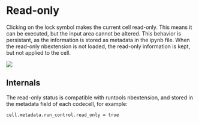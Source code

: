 Read-only
=========

Clicking on the lock symbol makes the current cell read-only.
This means it can be executed, but the input area cannot be altered.
This behavior is persistant, as the information is stored as metadata in the
ipynb file.
When the read-only nbextension is not loaded, the read-only information is kept,
but not applied to the cell.

![](read_only_ext.png)


Internals
---------

The read-only status is compatible with runtools nbextension, and stored in the
metadata field of each codecell, for example:

	cell.metadata.run_control.read_only = true
